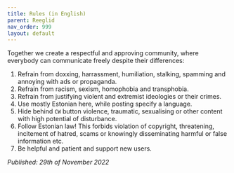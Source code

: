 ```yaml
---
title: Rules (in English)
parent: Reeglid
nav_order: 999
layout: default
---
```


Together we create a respectful and approving community, where everybody can communicate freely despite their differences:

1. Refrain from doxxing, harrassment, humiliation, stalking, spamming and annoying with ads or propaganda.
2. Refrain from racism, sexism, homophobia and transphobia.
3. Refrain from justifying violent and extremist ideologies or their crimes.
4. Use mostly Estonian here, while posting specify a language.
5. Hide behind `CW` button violence, traumatic, sexualising or other content with high potential of disturbance.
6. Follow Estonian law! This forbids violation of copyright, threatening, incitement of hatred, scams or knowingly disseminating harmful or false information etc.
7. Be helpful and patient and support new users.

_Published: 29th of November 2022_
